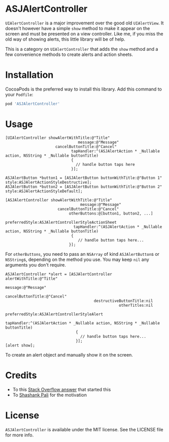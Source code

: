# ASJAlertController

`UIAlertController` is a major improvement over the good old `UIAlertView`. It doesn't however have a simple `show` method to make it appear on the screen and must be presented on a view controller. Like me, if you miss the old way of showing alerts, this little library will be of help.

This is a category on `UIAlertController` that adds the `show` method and a few convenience methods to create alerts and action sheets.

# Installation

CocoaPods is the preferred way to install this library. Add this command to your `Podfile`:

```ruby
pod 'ASJAlertController'
```

# Usage

```objc
[UIAlertController showAlertWithTitle:@"Title"
                                message:@"Message"
                      cancelButtonTitle:@"Cancel"
                             tapHandler:^(ASJAlertAction * _Nullable action, NSString * _Nullable buttonTitle)
                             {
                               // handle button taps here
                             }];
```

```objc
ASJAlertButton *button1 = [ASJAlertButton buttonWithTitle:@"Button 1" style:ASJAlertActionStyleDestructive];
ASJAlertButton *button2 = [ASJAlertButton buttonWithTitle:@"Button 2" style:ASJAlertActionStyleDefault];
  
[ASJAlertController showAlertWithTitle:@"Title"
                                 message:@"Message"
                       cancelButtonTitle:@"Cancel"
                            otherButtons:@[button1, button2, ...]
                          preferredStyle:ASJAlertControllerStyleActionSheet
                              tapHandler:^(ASJAlertAction * _Nullable action, NSString * _Nullable buttonTitle)
                             {
                                // handle button taps here...
                            }];
```

For `otherButtons`, you need to pass an `NSArray` of kind `ASJAlertButton`s or `NSString`s, depending on the method you use. You may keep `nil` any arguments you don't require.

```objc
ASJAlertController *alert = [ASJAlertController alertWithTitle:@"Title"
                                                      message:@"Message"
                                            cancelButtonTitle:@"Cancel"
                                       destructiveButtonTitle:nil
                                                  otherTitles:nil
                                              preferredStyle:ASJAlertControllerStyleAlert
                                                  tapHandler:^(ASJAlertAction * _Nullable action, NSString * _Nullable buttonTitle)
                               {
                                 // handle button taps here...
                               }];
[alert show];
```

To create an alert object and manually show it on the screen.

# Credits

- To this [Stack Overflow answer](http://stackoverflow.com/questions/26554894/how-to-present-uialertcontroller-when-not-in-a-view-controller) that started this
- To [Shashank Pali](https://github.com/shashankpali) for the motivation

# License

`ASJAlertController` is available under the MIT license. See the LICENSE file for more info.
